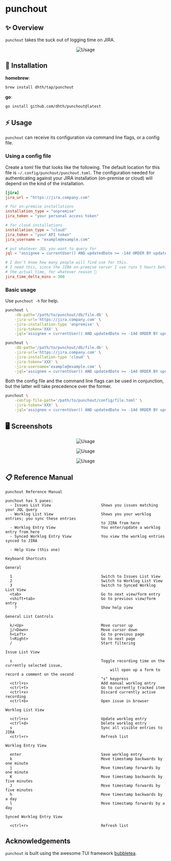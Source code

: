 # punchout

✨ Overview
---

`punchout` takes the suck out of logging time on JIRA.

<p align="center">
  <img src="https://tools.dhruvs.space/images/punchout/punchout.gif" alt="Usage" />
</p>

💾 Installation
---

**homebrew**:

```sh
brew install dhth/tap/punchout
```

**go**:

```sh
go install github.com/dhth/punchout@latest
```

⚡️ Usage
---

`punchout` can receive its configuration via command line flags, or a config
file.

### Using a config file

Create a toml file that looks like the following. The default location for this
file is `~/.config/punchout/punchout.toml`. The configuration needed for
authenticating against your JIRA installation (on-premise or cloud) will depend
on the kind of the installation.

```toml
[jira]
jira_url = "https://jira.company.com"

# for on-premise installations
installation_type = "onpremise"
jira_token = "your personal access token"

# for cloud installations
installation_type = "cloud"
jira_token = "your API token"
jira_username = "example@example.com"

# put whatever JQL you want to query for
jql = "assignee = currentUser() AND updatedDate >= -14d ORDER BY updatedDate DESC"

# I don't know how many people will find use for this.
# I need this, since the JIRA on-premise server I use runs 5 hours behind
# the actual time, for whatever reason 🤷
jira_time_delta_mins = 300
```

### Basic usage

Use `punchout -h` for help.

```bash
punchout \
    -db-path='/path/to/punchout/db/file.db' \
    -jira-url='https://jira.company.com' \
    -jira-installation-type 'onpremise' \
    -jira-token='XXX' \
    -jql='assignee = currentUser() AND updatedDate >= -14d ORDER BY updatedDate DESC'

punchout \
    -db-path='/path/to/punchout/db/file.db' \
    -jira-url='https://jira.company.com' \
    -jira-installation-type 'cloud' \
    -jira-token='XXX' \
    -jira-username='example@example.com' \
    -jql='assignee = currentUser() AND updatedDate >= -14d ORDER BY updatedDate DESC'
```

Both the config file and the command line flags can be used in conjunction, but
the latter will take precedence over the former.

```bash
punchout \
    -config-file-path='/path/to/punchout/config/file.toml' \
    -jira-token='XXX' \
    -jql='assignee = currentUser() AND updatedDate >= -14d ORDER BY updatedDate DESC'
```

🖥️ Screenshots
---

<p align="center">
  <img src="https://tools.dhruvs.space/images/punchout/punchout-1.png" alt="Usage" />
</p>
<p align="center">
  <img src="https://tools.dhruvs.space/images/punchout/punchout-2.png" alt="Usage" />
</p>
<p align="center">
  <img src="https://tools.dhruvs.space/images/punchout/punchout-3.png" alt="Usage" />
</p>

📋 Reference Manual
---

```
punchout Reference Manual

punchout has 5 panes:
  - Issues List View                      Shows you issues matching your JQL query
  - Worklog List View                     Shows you your worklog entries; you sync these entries
                                          to JIRA from here
  - Worklog Entry View                    You enter/update a worklog entry from here
  - Synced Worklog Entry View             You view the worklog entries synced to JIRA

  - Help View (this one)

Keyboard Shortcuts

General

  1                                       Switch to Issues List View
  2                                       Switch to Worklog List View
  3                                       Switch to Synced Worklog List View
  <tab>                                   Go to next view/form entry
  <shift+tab>                             Go to previous view/form entry
    ?                                     Show help view

General List Controls

  k/<Up>                                  Move cursor up
  j/<Down>                                Move cursor down
  h<Left>                                 Go to previous page
  l<Right>                                Go to next page
  /                                       Start filtering

Issue List View

  s                                       Toggle recording time on the currently selected issue,
                                              will open up a form to record a comment on the second
                                          "s" keypress
  <ctrl+s>                                Add manual worklog entry
  <ctrl+t>                                Go to currently tracked item
  <ctrl+x>                                Discard currently active recording
  <ctrl+b>                                Open issue in browser

Worklog List View

  <ctrl+s>                                Update worklog entry
  <ctrl+d>                                Delete worklog entry
  s                                       Sync all visible entries to JIRA
  <ctrl+r>                                Refresh list

Worklog Entry View

  enter                                   Save worklog entry
  k                                       Move timestamp backwards by one minute
  j                                       Move timestamp forwards by one minute
  K                                       Move timestamp backwards by five minutes
  J                                       Move timestamp forwards by five minutes
  h                                       Move timestamp backwards by a day
  l                                       Move timestamp forwards by a day

Synced Worklog Entry View

  <ctrl+r>                                Refresh list

```

Acknowledgements
---

`punchout` is built using the awesome TUI framework [bubbletea][1].

[1]: https://github.com/charmbracelet/bubbletea
[2]: https://community.atlassian.com/t5/Atlassian-Migration-Program/Product-features-comparison-Atlassian-Cloud-vs-on-premise/ba-p/1918147

